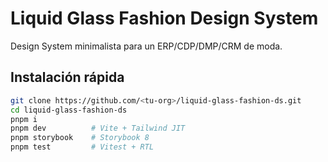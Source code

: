 # Liquid Glass Fashion Design System

Design System minimalista para un ERP/CDP/DMP/CRM de moda.

## Instalación rápida

```bash
git clone https://github.com/<tu‑org>/liquid-glass-fashion-ds.git
cd liquid-glass-fashion-ds
pnpm i
pnpm dev          # Vite + Tailwind JIT
pnpm storybook    # Storybook 8
pnpm test         # Vitest + RTL
```
